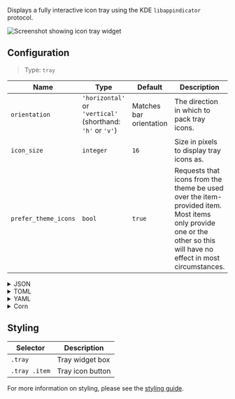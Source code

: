 Displays a fully interactive icon tray using the KDE `libappindicator` protocol.

![Screenshot showing icon tray widget](https://user-images.githubusercontent.com/5057870/184540135-78ffd79d-f802-4c79-b09a-05a733dadc55.png)

## Configuration

> Type: `tray`

| Name                 | Type                                                       | Default                 | Description                                                                                                                                                         |
|----------------------|------------------------------------------------------------|-------------------------|---------------------------------------------------------------------------------------------------------------------------------------------------------------------|
| `orientation`        | `'horizontal'` or `'vertical'` (shorthand: `'h'` or `'v'`) | Matches bar orientation | The direction in which to pack tray icons.                                                                                                                          |
| `icon_size`          | `integer`                                                  | `16`                    | Size in pixels to display tray icons as.                                                                                                                            |
| `prefer_theme_icons` | `bool`                                                     | `true`                  | Requests that icons from the theme be used over the item-provided item. Most items only provide one or the other so this will have no effect in most circumstances. |

<details>
<summary>JSON</summary>

```json
{
  "end": [
    {
      "type": "tray",
      "direction": "top_to_bottom"
    }
  ]
}
```

</details>

<details>
<summary>TOML</summary>

```toml
[[end]]
type = "tray"
direction = "top_to_bottom"
```

</details>

<details>
<summary>YAML</summary>

```yaml
end:
  - type: "tray"
    direction: "top_to_bottom"
```

</details>

<details>
<summary>Corn</summary>

```corn
{
  end = [{
    type = "tray"
    direction = "top_to_bottom"
  }]
}
```

</details>

## Styling

| Selector      | Description      |
|---------------|------------------|
| `.tray`       | Tray widget box  |
| `.tray .item` | Tray icon button |

For more information on styling, please see the [styling guide](styling-guide).
